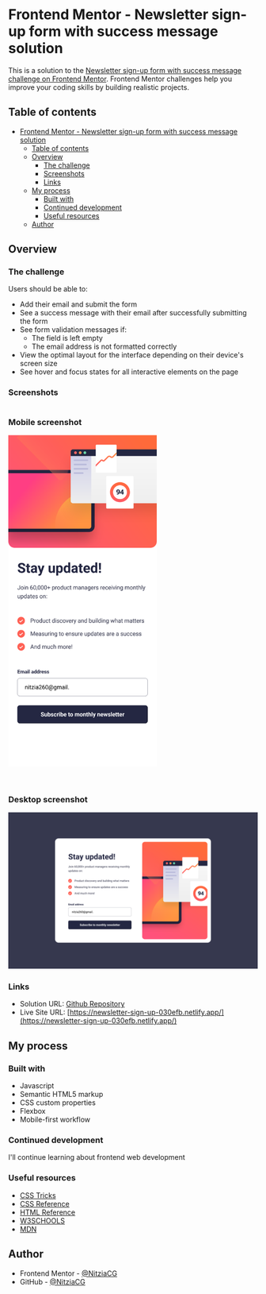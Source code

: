# Frontend Mentor - Newsletter sign-up form with success message solution

This is a solution to the [Newsletter sign-up form with success message challenge on Frontend Mentor](https://www.frontendmentor.io/challenges/newsletter-signup-form-with-success-message-3FC1AZbNrv). Frontend Mentor challenges help you improve your coding skills by building realistic projects. 

## Table of contents

- [Frontend Mentor - Newsletter sign-up form with success message solution](#frontend-mentor---newsletter-sign-up-form-with-success-message-solution)
  - [Table of contents](#table-of-contents)
  - [Overview](#overview)
    - [The challenge](#the-challenge)
    - [Screenshots](#screenshots)
    - [Links](#links)
  - [My process](#my-process)
    - [Built with](#built-with)
    - [Continued development](#continued-development)
    - [Useful resources](#useful-resources)
  - [Author](#author)

## Overview

### The challenge

Users should be able to:

- Add their email and submit the form
- See a success message with their email after successfully submitting the form
- See form validation messages if:
  - The field is left empty
  - The email address is not formatted correctly
- View the optimal layout for the interface depending on their device's screen size
- See hover and focus states for all interactive elements on the page

### Screenshots

<section style="display:flex; gap: 30px; flex-wrap:wrap">
  <div>
    <h3>Mobile screenshot</h3>
    <img src="./assets/images/screenshots/mobile-screenshot.png" alt="Mobile screenshot" width="300">
  </div>

  <div>
    <h3>Desktop screenshot</h3>
    <img src="./assets/images/screenshots/desktop-screenshot.png" alt="Desktop screenshot" width="600">
  </div>
</section>

### Links
- Solution URL: [Github Repository](https://github.com/NitziaCG/Frontend-Mentor-Projects/tree/main/newsletter-sign-up-with-success-message-main)
- Live Site URL: [https://newsletter-sign-up-030efb.netlify.app/](https://newsletter-sign-up-030efb.netlify.app/)

## My process

### Built with

- Javascript
- Semantic HTML5 markup
- CSS custom properties
- Flexbox
- Mobile-first workflow


### Continued development

I'll continue learning about frontend web development


### Useful resources

- [CSS Tricks](https://css-tricks.com/)
- [CSS Reference](https://cssreference.io/)
- [HTML Reference](https://htmlreference.io/)
- [W3SCHOOLS](https://www.w3schools.com/css/default.asp)
- [MDN](https://developer.mozilla.org/en-US/docs/Web/CSS/grid)

## Author

- Frontend Mentor - [@NitziaCG](https://www.frontendmentor.io/profile/NitziaCG)
- GitHub - [@NitziaCG](https://github.com/NitziaCG/)

